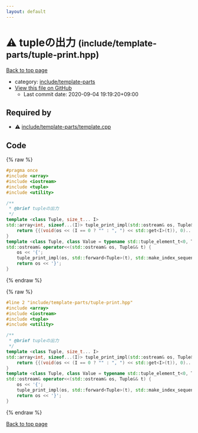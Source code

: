 ```yaml
---
layout: default
---
```


<!-- mathjax config similar to math.stackexchange -->
<script type="text/javascript" async
  src="https://cdnjs.cloudflare.com/ajax/libs/mathjax/2.7.5/MathJax.js?config=TeX-MML-AM_CHTML">
</script>
<script type="text/x-mathjax-config">
  MathJax.Hub.Config({
    TeX: { equationNumbers: { autoNumber: "AMS" }},
    tex2jax: {
      inlineMath: [ ['$','$'] ],
      processEscapes: true
    },
    "HTML-CSS": { matchFontHeight: false },
    displayAlign: "left",
    displayIndent: "2em"
  });
</script>

<script type="text/javascript" src="https://cdnjs.cloudflare.com/ajax/libs/jquery/3.4.1/jquery.min.js"></script>
<script src="https://cdn.jsdelivr.net/npm/jquery-balloon-js@1.1.2/jquery.balloon.min.js" integrity="sha256-ZEYs9VrgAeNuPvs15E39OsyOJaIkXEEt10fzxJ20+2I=" crossorigin="anonymous"></script>
<script type="text/javascript" src="../../../assets/js/copy-button.js"></script>
<link rel="stylesheet" href="../../../assets/css/copy-button.css" />


# :warning: tupleの出力 <small>(include/template-parts/tuple-print.hpp)</small>

<a href="../../../index.html">Back to top page</a>

* category: <a href="../../../index.html#d5567e78d3674558c180d2f4feaa863b">include/template-parts</a>
* <a href="{{ site.github.repository_url }}/blob/master/include/template-parts/tuple-print.hpp">View this file on GitHub</a>
    - Last commit date: 2020-09-04 19:19:20+09:00




## Required by

* :warning: <a href="template.cpp.html">include/template-parts/template.cpp</a>


## Code

<a id="unbundled"></a>
{% raw %}
```cpp
#pragma once
#include <array>
#include <iostream>
#include <tuple>
#include <utility>

/**
 * @brief tupleの出力
 */
template <class Tuple, size_t... I>
std::array<int, sizeof...(I)> tuple_print_impl(std::ostream& os, Tuple&& t, std::index_sequence<I...>) {
    return {{(void(os << (I == 0 ? "" : ", ") << std::get<I>(t)), 0)...}};
}
template <class Tuple, class Value = typename std::tuple_element_t<0, Tuple>>
std::ostream& operator<<(std::ostream& os, Tuple&& t) {
    os << '{';
    tuple_print_impl(os, std::forward<Tuple>(t), std::make_index_sequence<std::tuple_size<std::decay_t<Tuple>>::value>{});
    return os << '}';
}

```
{% endraw %}

<a id="bundled"></a>
{% raw %}
```cpp
#line 2 "include/template-parts/tuple-print.hpp"
#include <array>
#include <iostream>
#include <tuple>
#include <utility>

/**
 * @brief tupleの出力
 */
template <class Tuple, size_t... I>
std::array<int, sizeof...(I)> tuple_print_impl(std::ostream& os, Tuple&& t, std::index_sequence<I...>) {
    return {{(void(os << (I == 0 ? "" : ", ") << std::get<I>(t)), 0)...}};
}
template <class Tuple, class Value = typename std::tuple_element_t<0, Tuple>>
std::ostream& operator<<(std::ostream& os, Tuple&& t) {
    os << '{';
    tuple_print_impl(os, std::forward<Tuple>(t), std::make_index_sequence<std::tuple_size<std::decay_t<Tuple>>::value>{});
    return os << '}';
}

```
{% endraw %}

<a href="../../../index.html">Back to top page</a>

